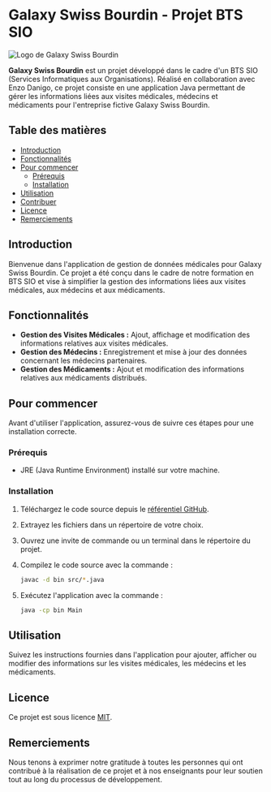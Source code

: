 # Galaxy Swiss Bourdin - Projet BTS SIO

![Logo de Galaxy Swiss Bourdin](https://example.com/logo.png)

**Galaxy Swiss Bourdin** est un projet développé dans le cadre d'un BTS SIO (Services Informatiques aux Organisations). Réalisé en collaboration avec Enzo Danigo, ce projet consiste en une application Java permettant de gérer les informations liées aux visites médicales, médecins et médicaments pour l'entreprise fictive Galaxy Swiss Bourdin.

## Table des matières

- [Introduction](#introduction)
- [Fonctionnalités](#fonctionnalités)
- [Pour commencer](#pour-commencer)
  - [Prérequis](#prérequis)
  - [Installation](#installation)
- [Utilisation](#utilisation)
- [Contribuer](#contribuer)
- [Licence](#licence)
- [Remerciements](#remerciements)

## Introduction

Bienvenue dans l'application de gestion de données médicales pour Galaxy Swiss Bourdin. Ce projet a été conçu dans le cadre de notre formation en BTS SIO et vise à simplifier la gestion des informations liées aux visites médicales, aux médecins et aux médicaments.

## Fonctionnalités

- **Gestion des Visites Médicales :** Ajout, affichage et modification des informations relatives aux visites médicales.
- **Gestion des Médecins :** Enregistrement et mise à jour des données concernant les médecins partenaires.
- **Gestion des Médicaments :** Ajout et modification des informations relatives aux médicaments distribués.

## Pour commencer

Avant d'utiliser l'application, assurez-vous de suivre ces étapes pour une installation correcte.

### Prérequis

- JRE (Java Runtime Environment) installé sur votre machine.

### Installation

1. Téléchargez le code source depuis le [référentiel GitHub](https://github.com/DIPauliTheo/GalaxySwissBourdin).

2. Extrayez les fichiers dans un répertoire de votre choix.

3. Ouvrez une invite de commande ou un terminal dans le répertoire du projet.

4. Compilez le code source avec la commande :
   ```bash
   javac -d bin src/*.java
   ```

5. Exécutez l'application avec la commande :
   ```bash
   java -cp bin Main
   ```

## Utilisation

Suivez les instructions fournies dans l'application pour ajouter, afficher ou modifier des informations sur les visites médicales, les médecins et les médicaments.

## Licence

Ce projet est sous licence [MIT](LICENSE).

## Remerciements

Nous tenons à exprimer notre gratitude à toutes les personnes qui ont contribué à la réalisation de ce projet et à nos enseignants pour leur soutien tout au long du processus de développement.
